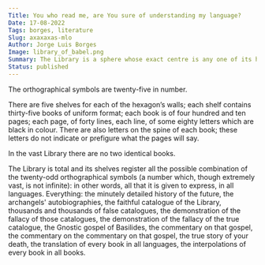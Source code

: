 ```yaml
---
Title: You who read me, are You sure of understanding my language?
Date: 17-08-2022
Tags: borges, literature
Slug: axaxaxas-mlo
Author: Jorge Luis Borges
Image: library_of_babel.png
Summary: The Library is a sphere whose exact centre is any one of its hexagons and whose circumference is inaccessible.
Status: published
---
```


The orthographical symbols are twenty-five in number.

There are five shelves for each of the hexagon’s walls; each shelf contains thirty-five books of uniform format; each book is of four hundred and ten pages; each page, of forty lines, each line, of some eighty letters which are black in colour. There are also letters on the spine of each book; these letters do not indicate or prefigure what the pages will say.

In the vast Library there are no two identical books.

The Library is total and its shelves register all the possible combination of the twenty-odd orthographical symbols (a number which, though extremely vast, is not infinite): in other words, all that it is given to express, in all languages. Everything: the minutely detailed history of the future, the archangels' autobiographies, the faithful catalogue of the Library, thousands and thousands of false catalogues, the demonstration of the fallacy of those catalogues, the demonstration of the fallacy of the true catalogue, the Gnostic gospel of Basilides, the commentary on that gospel, the commentary on the commentary on that gospel, the true story of your death, the translation of every book in all languages, the interpolations of every book in all books.
